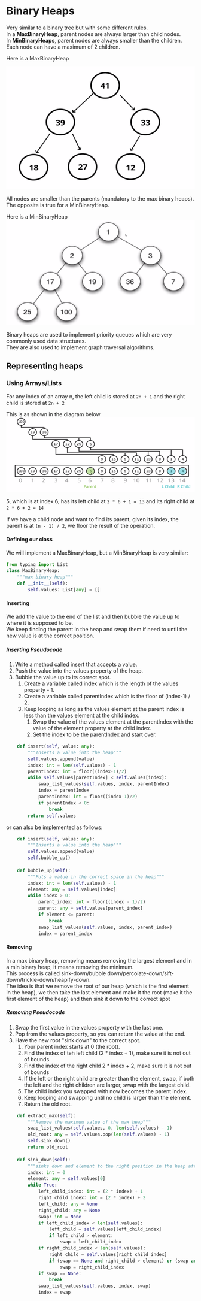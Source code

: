 # Binary Heaps
Very similar to a binary tree but with some different rules.  
In a **MaxBinaryHeap**, parent nodes are always larger than child nodes.  
In **MinBinaryHeaps**, parent nodes are always smaller than the children.  
Each node can have a maximum of 2 children.

Here is a MaxBinaryHeap

![a max binary heap](../Assets/Images/max-binary-heap.PNG)

All nodes are smaller than the parents (mandatory to the max binary heaps).  
The opposite is true for a MinBinaryHeap.

Here is a MinBinaryHeap  
![a min binary heap](../Assets/Images/min-binary-heap.PNG)

Binary heaps are used to implement priority queues which are very commonly used data structures.  
They are also used to implement graph traversal algorithms.

## Representing heaps
### Using Arrays/Lists
For any index of an array n, the left child is stored at ```2n + 1``` and the right child is stored at ```2n + 2```

This is as shown in the diagram below
![representing binary heaps using a list](../Assets/Images/representing-binary-heaps.PNG)

5, which is at index 6, has its left child at ```2 * 6 + 1 = 13``` and its right child at ```2 * 6 + 2 = 14```

If we have a child node and want to find its parent, given its index, the parent is at ```(n - 1) / 2```, we floor the result of the operation.

#### Defining our class
We will implement a MaxBinaryHeap, but a MinBinaryHeap is very similar:

```python
from typing import List
class MaxBinaryHeap:
    """max binary heap"""
    def __init__(self):
        self.values: List[any] = []
```

#### Inserting
We add the value to the end of the list and then bubble the value up to where it is supposed to be.  
We keep finding the parent in the heap and swap them if need to until the new value is at the correct position.

##### Inserting Pseudocode
1. Write a method called insert that accepts a value.
1. Push the value into the values property  of the heap.
1. Bubble the value up to its correct spot.
    1. Create a variable called index which is the length of the values property - 1.
    1. Create a variable called parentIndex which is the floor of (index-1) / 2.
    1. Keep looping as long as the values element at the parent index is less than the values element at the child index.
        1. Swap the value of the values element at the parentIndex with the value of the element property at the child index.
        1. Set the index to be the parentIndex and start over.

```python
    def insert(self, value: any):
        """Inserts a value into the heap"""
        self.values.append(value)
        index: int = len(self.values) - 1
        parentIndex: int = floor((index-1)/2)
        while self.values[parentIndex] < self.values[index]:
            swap_list_values(self.values, index, parentIndex)
            index = parentIndex
            parentIndex: int = floor((index-1)/2)
            if parentIndex < 0:
                break
        return self.values
```

or can also be implemented as follows:

```python
    def insert(self, value: any):
        """Inserts a value into the heap"""
        self.values.append(value)
        self.bubble_up()
    
    def bubble_up(self):
        """Puts a value in the correct space in the heap"""
        index: int = len(self.values) - 1
        element: any = self.values[index]
        while index > 0:
            parent_index: int = floor((index - 1)/2)
            parent: any = self.values[parent_index]
            if element <= parent:
                break
            swap_list_values(self.values, index, parent_index)
            index = parent_index
```

#### Removing
In a max binary heap, removing means removing the largest element and in a min binary heap, it means removing the minimum.  
This process is called sink-down/bubble down/percolate-down/sift-down/trickle-down/heapify-down.  
The idea is that we remove the root of our heap (which is the first element in the heap), we then take the last element and make it the root (make it the first element of the heap) and then sink it down to the correct spot

##### Removing Pseudocode
1. Swap the first value in the values property with the last one.
1. Pop from the values property, so you can return the value at the end.
1. Have the new root "sink down" to the correct spot.
    1. Your parent index starts at 0 (the root).
    1. Find the index of teh left child (2 * index + 1), make sure it is not out of bounds.
    1. Find the index of the right child 2 * index + 2, make sure it is not out of bounds
    1. If the left or the right child are greater than the element, swap, if both the left and the right children are larger, swap with the largest child.
    1. The child index you swapped with now becomes the parent index.
    1. Keep looping and swapping until no child is larger than the element.
    1. Return the old root.

```python
    def extract_max(self):
        """Remove the maximum value of the max heap"""
        swap_list_values(self.values, 0, len(self.values) - 1)
        old_root: any = self.values.pop(len(self.values) - 1)
        self.sink_down()
        return old_root
        
    def sink_down(self):
        """sinks down and element to the right position in the heap after extracting max"""
        index: int = 0
        element: any = self.values[0]
        while True:
            left_child_index: int = (2 * index) + 1
            right_child_index: int = (2 * index) + 2
            left_child: any = None
            right_child: any = None
            swap: int = None
            if left_child_index < len(self.values):
                left_child = self.values[left_child_index]
                if left_child > element:
                    swap = left_child_index
            if right_child_index < len(self.values):
                right_child = self.values[right_child_index]
                if (swap == None and right_child > element) or (swap and right_child > left_child):
                    swap = right_child_index
            if swap == None:
                break
            swap_list_values(self.values, index, swap)
            index = swap
```